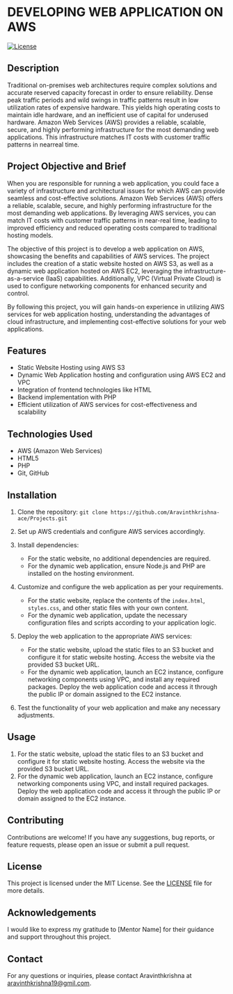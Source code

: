 #  DEVELOPING WEB APPLICATION ON AWS

[![License](https://img.shields.io/badge/license-MIT-blue.svg)](LICENSE)

## Description

Traditional on-premises web architectures require complex solutions and accurate reserved capacity forecast in order to ensure reliability. Dense peak traffic periods and wild swings in traffic patterns result in low utilization rates of expensive hardware. This yields high operating costs to maintain idle hardware, and an inefficient use of capital for underused hardware. Amazon Web Services (AWS) provides a reliable, scalable, secure, and highly performing infrastructure for the most demanding web applications. This infrastructure matches IT costs with customer traffic patterns in nearreal time.

## Project Objective and Brief

When you are responsible for running a web application, you could face a variety of infrastructure and architectural issues for which AWS can provide seamless and cost-effective solutions. Amazon Web Services (AWS) offers a reliable, scalable, secure, and highly performing infrastructure for the most demanding web applications. By leveraging AWS services, you can match IT costs with customer traffic patterns in near-real time, leading to improved efficiency and reduced operating costs compared to traditional hosting models.

The objective of this project is to develop a web application on AWS, showcasing the benefits and capabilities of AWS services. The project includes the creation of a static website hosted on AWS S3, as well as a dynamic web application hosted on AWS EC2, leveraging the infrastructure-as-a-service (IaaS) capabilities. Additionally, VPC (Virtual Private Cloud) is used to configure networking components for enhanced security and control.

By following this project, you will gain hands-on experience in utilizing AWS services for web application hosting, understanding the advantages of cloud infrastructure, and implementing cost-effective solutions for your web applications.

## Features

- Static Website Hosting using AWS S3
- Dynamic Web Application hosting and configuration using AWS EC2 and VPC
- Integration of frontend technologies like HTML
- Backend implementation with PHP
- Efficient utilization of AWS services for cost-effectiveness and scalability

## Technologies Used

- AWS (Amazon Web Services)
- HTML5
- PHP
- Git, GitHub

## Installation

1. Clone the repository: `git clone https://github.com/Aravinthkrishna-ace/Projects.git`
2. Set up AWS credentials and configure AWS services accordingly.
3. Install dependencies:
   - For the static website, no additional dependencies are required.
   - For the dynamic web application, ensure Node.js and PHP are installed on the hosting environment.
4. Customize and configure the web application as per your requirements.

   - For the static website, replace the contents of the `index.html`, `styles.css`, and other static files with your own content.
   - For the dynamic web application, update the necessary configuration files and scripts according to your application logic.

5. Deploy the web application to the appropriate AWS services:
   - For the static website, upload the static files to an S3 bucket and configure it for static website hosting. Access the website via the provided S3 bucket URL.
   - For the dynamic web application, launch an EC2 instance, configure networking components using VPC, and install any required packages. Deploy the web application code and access it through the public IP or domain assigned to the EC2 instance.

6. Test the functionality of your web application and make any necessary adjustments.

## Usage

1. For the static website, upload the static files to an S3 bucket and configure it for static website hosting. Access the website via the provided S3 bucket URL.
2. For the dynamic web application, launch an EC2 instance, configure networking components using VPC, and install required packages. Deploy the web application code and access it through the public IP or domain assigned to the EC2 instance.

## Contributing

Contributions are welcome! If you have any suggestions, bug reports, or feature requests, please open an issue or submit a pull request.

## License

This project is licensed under the MIT License. See the [LICENSE](LICENSE) file for more details.

## Acknowledgements

I would like to express my gratitude to [Mentor Name] for their guidance and support throughout this project.

## Contact

For any questions or inquiries, please contact Aravinthkrishna at aravinthkrishna19@gmil.com.
